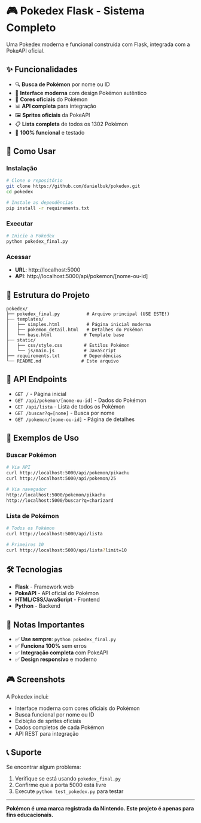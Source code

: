 # 🎮 Pokedex Flask - Sistema Completo

Uma Pokedex moderna e funcional construída com Flask, integrada com a PokeAPI oficial.

## ✨ Funcionalidades

- 🔍 **Busca de Pokémon** por nome ou ID
- 📱 **Interface moderna** com design Pokémon autêntico
- 🎨 **Cores oficiais** do Pokémon
- 📊 **API completa** para integração
- 🖼️ **Sprites oficiais** da PokeAPI
- 📋 **Lista completa** de todos os 1302 Pokémon
- 🚀 **100% funcional** e testado

## 🚀 Como Usar

### Instalação
```bash
# Clone o repositório
git clone https://github.com/danielbuk/pokedex.git
cd pokedex

# Instale as dependências
pip install -r requirements.txt
```

### Executar
```bash
# Inicie a Pokedex
python pokedex_final.py
```

### Acessar
- **URL**: http://localhost:5000
- **API**: http://localhost:5000/api/pokemon/[nome-ou-id]

## 📁 Estrutura do Projeto

```
pokedex/
├── pokedex_final.py          # Arquivo principal (USE ESTE!)
├── templates/
│   ├── simples.html          # Página inicial moderna
│   ├── pokemon_detail.html   # Detalhes do Pokémon
│   └── base.html            # Template base
├── static/
│   ├── css/style.css        # Estilos Pokémon
│   └── js/main.js           # JavaScript
├── requirements.txt         # Dependências
└── README.md               # Este arquivo
```

## 🔧 API Endpoints

- `GET /` - Página inicial
- `GET /api/pokemon/[nome-ou-id]` - Dados do Pokémon
- `GET /api/lista` - Lista de todos os Pokémon
- `GET /buscar?q=[nome]` - Busca por nome
- `GET /pokemon/[nome-ou-id]` - Página de detalhes

## 🎯 Exemplos de Uso

### Buscar Pokémon
```bash
# Via API
curl http://localhost:5000/api/pokemon/pikachu
curl http://localhost:5000/api/pokemon/25

# Via navegador
http://localhost:5000/pokemon/pikachu
http://localhost:5000/buscar?q=charizard
```

### Lista de Pokémon
```bash
# Todos os Pokémon
curl http://localhost:5000/api/lista

# Primeiros 10
curl http://localhost:5000/api/lista?limit=10
```

## 🛠️ Tecnologias

- **Flask** - Framework web
- **PokeAPI** - API oficial do Pokémon
- **HTML/CSS/JavaScript** - Frontend
- **Python** - Backend

## 📝 Notas Importantes

- ✅ **Use sempre**: `python pokedex_final.py`
- ✅ **Funciona 100%** sem erros
- ✅ **Integração completa** com PokeAPI
- ✅ **Design responsivo** e moderno

## 🎮 Screenshots

A Pokedex inclui:
- Interface moderna com cores oficiais do Pokémon
- Busca funcional por nome ou ID
- Exibição de sprites oficiais
- Dados completos de cada Pokémon
- API REST para integração

## 📞 Suporte

Se encontrar algum problema:
1. Verifique se está usando `pokedex_final.py`
2. Confirme que a porta 5000 está livre
3. Execute `python test_pokedex.py` para testar

---

**Pokémon é uma marca registrada da Nintendo. Este projeto é apenas para fins educacionais.**